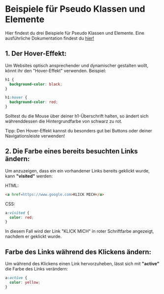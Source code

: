 # Beispiele für Pseudo Klassen und Elemente

Hier findest du drei Beispiele für Pseudo Klassen und Elemente.
Eine ausführliche Dokumentation findest du [hier!](https://developer.mozilla.org/en-US/docs/Web/CSS/CSS_Selectors)

## 1. Der Hover-Effekt:

Um Websites optisch ansprechender und dynamischer gestalten wollt, könnt ihr den "Hover-Effekt" verwenden.
Beispiel:

```css
h1 {
  background-color: black;
}

h1:hover {
  background-color: red;
}
```

Solltest du die Mouse über deiner h1-Überschrift halten, so ändert sich währenddessen die Hintergrundfarbe von schwarz zu rot.

Tipp: Den Hover-Effekt kannst du besonders gut bei Buttons oder deiner Navigationsleiste verwenden!

## 2. Die Farbe eines bereits besuchten Links ändern:

Um anzuzeigen, dass ein ein vorhandener Links bereits geklickt wurde, kann **"visited"** werden:

HTML:

```html
<a href=https://www.google.com>KLICK MICH</a>
```

CSS:

```css
a:visited {
  color: red;
}
```

In diesem Fall wird der Link "KLICK MICH" in roter Schriftfarbe angezeigt, nachdem er geklickt wurde.

## Farbe des Links während des Klickens ändern:

Um während des Klickens einen Link hervorzuheben, lässt sich mit **"active"** die Farbe des Links verändern:

```css
a:active {
  color: yellow;
}
```
